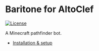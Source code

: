 # Baritone for AltoClef
[![License](https://img.shields.io/badge/license-LGPL--3.0%20with%20anime%20exception-green.svg)](LICENSE)

A Minecraft pathfinder bot. 

- [Installation & setup](SETUP.md)
